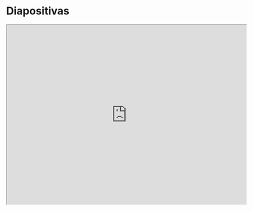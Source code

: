 # Diapositivas

<iframe src="https://drive.google.com/file/d/1l_vwM2Wu73Z-VAA-VC_pRW1P8kSg9Rzi/preview" width="640" height="480" allow="autoplay"></iframe>
